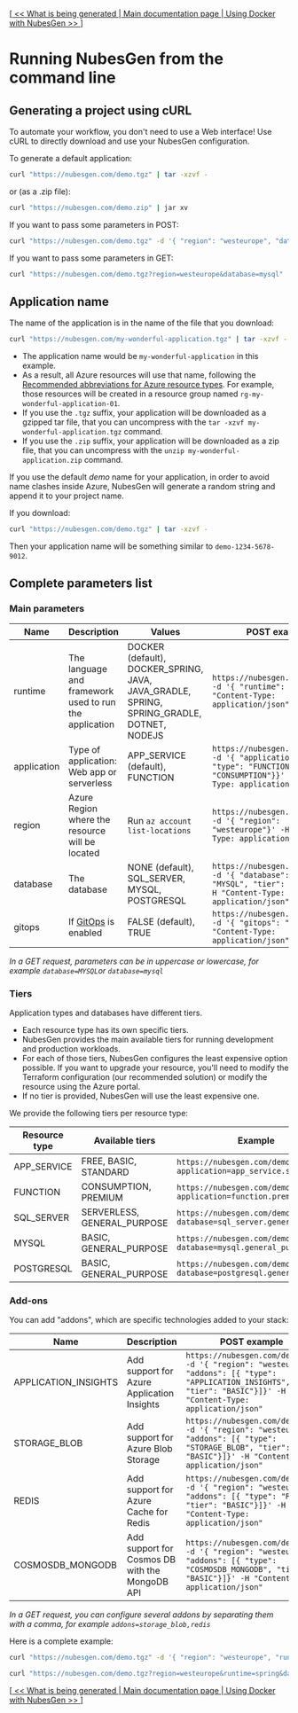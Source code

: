 [[ << What is being generated ](what-is-being-generated.md) |[ Main documentation page ](README.md) |[ Using Docker with NubesGen >> ](runtimes/docker.md)]

# Running NubesGen from the command line

## Generating a project using cURL

To automate your workflow, you don't need to use a Web interface! Use cURL to directly download and use your NubesGen configuration.

To generate a default application:

```bash
curl "https://nubesgen.com/demo.tgz" | tar -xzvf -
```

or (as a .zip file):

```bash
curl "https://nubesgen.com/demo.zip" | jar xv
```

If you want to pass some parameters in POST:

```bash
curl "https://nubesgen.com/demo.tgz" -d '{ "region": "westeurope", "database": { "type": "MYSQL", "tier": "BASIC"}}' -H "Content-Type: application/json"  | tar -xzvf -
```

If you want to pass some parameters in GET:

```bash
curl "https://nubesgen.com/demo.tgz?region=westeurope&database=mysql" | tar -xzvf -
```

## Application name

The name of the application is in the name of the file that you download:

```bash
curl "https://nubesgen.com/my-wonderful-application.tgz" | tar -xzvf -
```

- The application name would be `my-wonderful-application` in this example.
- As a result, all Azure resources will use that name, following the [Recommended abbreviations for Azure resource types](https://aka.ms/nubesgen-recommended-abbreviations).
  For example, those resources will be created in a resource group named `rg-my-wonderful-application-01`.
- If you use the `.tgz` suffix, your application will be downloaded as a gzipped tar file, that you can uncompress with the `tar -xzvf my-wonderful-application.tgz` command.
- If you use the `.zip` suffix, your application will be downloaded as a zip file, that you can uncompress with the `unzip my-wonderful-application.zip` command.

If you use the default *demo* name for your application, in order to avoid name clashes inside Azure, NubesGen will generate a random string and append it
to your project name.

If you download:

```bash
curl "https://nubesgen.com/demo.tgz" | tar -xzvf -
```

Then your application name will be something similar to `demo-1234-5678-9012`.

## Complete parameters list

### Main parameters

| Name  | Description  | Values  | POST example | GET example  |
|---|---|---|---|---|
| runtime |  The language and framework used to run the application | DOCKER (default), DOCKER_SPRING, JAVA, JAVA_GRADLE, SPRING, SPRING_GRADLE, DOTNET, NODEJS | `https://nubesgen.com/demo.tgz -d '{ "runtime": "JAVA"' -H "Content-Type: application/json"` | `https://nubesgen.com/demo.tgz?runtime=java`  |
| application  | Type of application: Web app or serverless  | APP_SERVICE (default), FUNCTION | `https://nubesgen.com/demo.tgz -d '{ "application": { "type": "FUNCTION", "tier": "CONSUMPTION"}}' -H "Content-Type: application/json"` | `https://nubesgen.com/demo.tgz?application=function`  |
| region  |  Azure Region where the resource will be located | Run `az account list-locations` | `https://nubesgen.com/demo.tgz -d '{ "region": "westeurope"}' -H "Content-Type: application/json"` | `https://nubesgen.com/demo.tgz?region=westeurope`  |
| database  |  The database | NONE (default), SQL_SERVER, MYSQL, POSTGRESQL  | `https://nubesgen.com/demo.tgz -d '{ "database": { "type": "MYSQL", "tier": "BASIC"}}' -H "Content-Type: application/json"` | `https://nubesgen.com/demo.tgz?database=mysql`  |
| gitops  |  If [GitOps](docs/gitops-overview.md) is enabled | FALSE (default), TRUE  | `https://nubesgen.com/demo.tgz -d '{ "gitops": "true"}' -H "Content-Type: application/json"` | `https://nubesgen.com/demo.tgz?gitops=true`  |

_In a GET request, parameters can be in uppercase or lowercase, for example `database=MYSQL`or `database=mysql`_

### Tiers

Application types and databases have different tiers.

- Each resource type has its own specific tiers.
- NubesGen provides the main available tiers for running development and production workloads.
- For each of those tiers, NubesGen configures the least expensive option possible. If you want to upgrade your resource, you'll need to modify the Terraform configuration (our recommended solution) or modify the resource using the Azure portal.
- If no tier is provided, NubesGen will use the least expensive one.

We provide the following tiers per resource type:

| Resource type  | Available tiers  | Example |
|---|---|---|
| APP_SERVICE | FREE, BASIC, STANDARD | `https://nubesgen.com/demo.tgz?application=app_service.standard` |
| FUNCTION | CONSUMPTION, PREMIUM | `https://nubesgen.com/demo.tgz?application=function.premium` |
| SQL_SERVER | SERVERLESS, GENERAL_PURPOSE | `https://nubesgen.com/demo.tgz?database=sql_server.general_purpose` |
| MYSQL | BASIC, GENERAL_PURPOSE | `https://nubesgen.com/demo.tgz?database=mysql.general_purpose` |
| POSTGRESQL |BASIC, GENERAL_PURPOSE | `https://nubesgen.com/demo.tgz?database=postgresql.general_purpose` |

### Add-ons

You can add "addons", which are specific technologies added to your stack:

| Name  | Description  | POST example | GET example  |
|---|---|---|---|
| APPLICATION_INSIGHTS  | Add support for Azure Application Insights  | `https://nubesgen.com/demo.tgz -d '{ "region": "westeurope", "addons": [{ "type": "APPLICATION_INSIGHTS", "tier": "BASIC"}]}' -H "Content-Type: application/json"` | `https://nubesgen.com/demo.tgz?addons=application_insights`  |
| STORAGE_BLOB  | Add support for Azure Blob Storage  | `https://nubesgen.com/demo.tgz -d '{ "region": "westeurope", "addons": [{ "type": "STORAGE_BLOB", "tier": "BASIC"}]}' -H "Content-Type: application/json"` | `https://nubesgen.com/demo.tgz?addons=storage_blob`  |
| REDIS  | Add support for Azure Cache for Redis  | `https://nubesgen.com/demo.tgz -d '{ "region": "westeurope", "addons": [{ "type": "REDIS", "tier": "BASIC"}]}' -H "Content-Type: application/json"` | `https://nubesgen.com/demo.tgz?addons=redis`  |
| COSMOSDB_MONGODB  | Add support for Cosmos DB with the MongoDB API  | `https://nubesgen.com/demo.tgz -d '{ "region": "westeurope", "addons": [{ "type": "COSMOSDB_MONGODB", "tier": "BASIC"}]}' -H "Content-Type: application/json"` | `https://nubesgen.com/demo.tgz?addons=cosmosdb_mongodb`  |

_In a GET request, you can configure several addons by separating them with a comma, for example `addons=storage_blob,redis`_

Here is a complete example:

```bash
curl "https://nubesgen.com/demo.tgz" -d '{ "region": "westeurope", "runtime": "spring", "database": { "type": "MYSQL", "tier": "BASIC"}, "addons": [{ "type": "STORAGE_BLOB", "tier": "BASIC"}, { "type": "REDIS", "tier": "BASIC"}]}' -H "Content-Type: application/json"  | tar -xzvf -
```

```bash
curl "https://nubesgen.com/demo.tgz?region=westeurope&runtime=spring&database=MYSQL&addons=STORAGE_BLOB,REDIS"  | tar -xzvf -
```

[[ << What is being generated ](what-is-being-generated.md) |[ Main documentation page ](README.md) |[ Using Docker with NubesGen >> ](runtimes/docker.md)]

